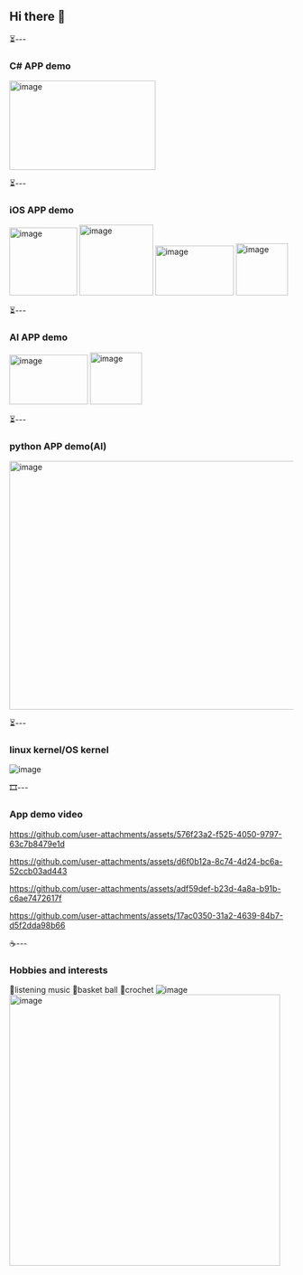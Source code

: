 ## Hi there 👋

<!--
**shuimuyaoyao/shuimuyaoyao** is a ✨ _special_ ✨ repository because its `README.md` (this file) appears on your GitHub profile.

Here are some ideas to get you started:

- 🔭 I’m currently working on ...
- 🌱 I’m currently learning ...
- 👯 I’m looking to collaborate on ...
- 🤔 I’m looking for help with ...
- 💬 Ask me about ...
- 📫 How to reach me: ...
- 😄 Pronouns: ...
- ⚡ Fun fact: ...
-->

⏳---
### C# APP demo
<img width="259" height="158" alt="image" src="https://github.com/user-attachments/assets/bb1305fb-91fe-4ba9-917c-be3dbc063ad1" />

⏳---
### iOS APP demo
<img width="120" height="120" alt="image" src="https://github.com/user-attachments/assets/16c0e2d0-958a-4dc9-b493-61544e77f52c" />
<img width="131" height="125" alt="image" src="https://github.com/user-attachments/assets/6c432ad1-dfee-42c4-8c01-4cae7f18b826" />
<img width="139" height="88" alt="image" src="https://github.com/user-attachments/assets/a25b5764-ef5d-4cb4-8a0a-a12abd8ce826" />
<img width="92" height="92" alt="image" src="https://github.com/user-attachments/assets/4f05801f-2840-432c-bf70-f6b6299289a4" />

⏳---
### AI APP demo
<img width="139" height="88" alt="image" src="https://github.com/user-attachments/assets/82eaff49-68c8-425c-b47a-2df06b1d7bf9" />
<img width="92" height="92" alt="image" src="https://github.com/user-attachments/assets/f22d6c84-9cab-4666-93c4-6e54056e8960" />

⏳--- 
### python APP demo(AI)
<img width="907" height="440" alt="image" src="https://github.com/user-attachments/assets/6b009a69-084a-4a0a-af2f-39b1428e17ca" />


⏳---
### linux kernel/OS kernel
![image](https://github.com/user-attachments/assets/aa474657-83e2-4de7-8f87-f7cc0b31c0e2)

🎞️---
### App demo video

https://github.com/user-attachments/assets/576f23a2-f525-4050-9797-63c7b8479e1d

https://github.com/user-attachments/assets/d6f0b12a-8c74-4d24-bc6a-52ccb03ad443

https://github.com/user-attachments/assets/adf59def-b23d-4a8a-b91b-c6ae7472617f

https://github.com/user-attachments/assets/17ac0350-31a2-4639-84b7-d5f2dda98b66

☕️---
### Hobbies and interests
🎼listening music
🏀basket ball
🧶crochet
![image](https://github.com/user-attachments/assets/79d8722b-7773-4901-8cef-af82fb8eede1)
<img width="480" height="480" alt="image" src="https://github.com/user-attachments/assets/dac0a0b9-f1bf-4de7-9e09-d82b1fb6766f" />


















